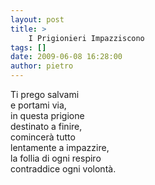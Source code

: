 ```yaml
---
layout: post
title: >
    I Prigionieri Impazziscono
tags: []
date: 2009-06-08 16:28:00
author: pietro
---
```

Ti prego salvami<br/>e portami via,<br/>in questa prigione<br/>destinato a finire,<br/>comincerà tutto<br/>lentamente a impazzire,<br/>la follia di ogni respiro<br/>contraddice ogni volontà.
